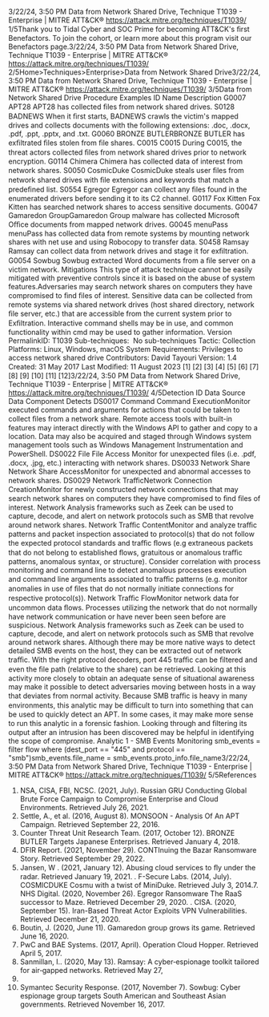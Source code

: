 3/22/24, 3:50 PM Data from Network Shared Drive, Technique T1039 - Enterprise | MITRE ATT&CK®
https://attack.mitre.org/techniques/T1039/ 1/5Thank you to Tidal Cyber and SOC Prime for becoming ATT&CK's ﬁrst Benefactors. To join the cohort, or learn more about this program visit our
Benefactors page.3/22/24, 3:50 PM Data from Network Shared Drive, Technique T1039 - Enterprise | MITRE ATT&CK®
https://attack.mitre.org/techniques/T1039/ 2/5Home>Techniques>Enterprise>Data from Network Shared Drive3/22/24, 3:50 PM Data from Network Shared Drive, Technique T1039 - Enterprise | MITRE ATT&CK®
https://attack.mitre.org/techniques/T1039/ 3/5Data from Network Shared Drive
Procedure Examples
ID Name Description
G0007 APT28 APT28 has collected ﬁles from network shared drives.
S0128 BADNEWS When it ﬁrst starts, BADNEWS crawls the victim's mapped drives and collects documents with the
following extensions: .doc, .docx, .pdf, .ppt, .pptx, and .txt.
G0060 BRONZE
BUTLERBRONZE BUTLER has exﬁltrated ﬁles stolen from ﬁle shares.
C0015 C0015 During C0015, the threat actors collected ﬁles from network shared drives prior to network encryption.
G0114 Chimera Chimera has collected data of interest from network shares.
S0050 CosmicDuke CosmicDuke steals user ﬁles from network shared drives with ﬁle extensions and keywords that match a
predeﬁned list.
S0554 Egregor Egregor can collect any ﬁles found in the enumerated drivers before sending it to its C2 channel.
G0117 Fox Kitten Fox Kitten has searched network shares to access sensitive documents.
G0047 Gamaredon
GroupGamaredon Group malware has collected Microsoft Oﬃce documents from mapped network drives.
G0045 menuPass menuPass has collected data from remote systems by mounting network shares with net use and using
Robocopy to transfer data.
S0458 Ramsay Ramsay can collect data from network drives and stage it for exﬁltration.
G0054 Sowbug Sowbug extracted Word documents from a ﬁle server on a victim network.
Mitigations
This type of attack technique cannot be easily mitigated with preventive controls since it is based on the abuse of system features.Adversaries may search network shares on computers they have compromised to ﬁnd ﬁles of interest. Sensitive data can be collected from
remote systems via shared network drives (host shared directory, network ﬁle server, etc.) that are accessible from the current system prior to
Exﬁltration. Interactive command shells may be in use, and common functionality within cmd may be used to gather information.
Version PermalinkID: T1039
Sub-techniques:  No sub-techniques
 
Tactic: Collection
 
Platforms: Linux, Windows, macOS
 
System Requirements: Privileges to access network shared drive
Contributors: David Tayouri
Version: 1.4
Created: 31 May 2017
Last Modiﬁed: 11 August 2023
[1]
[2]
[3]
[4]
[5]
[6]
[7]
[8]
[9]
[10]
[11]
[12]3/22/24, 3:50 PM Data from Network Shared Drive, Technique T1039 - Enterprise | MITRE ATT&CK®
https://attack.mitre.org/techniques/T1039/ 4/5Detection
ID Data Source Data Component Detects
DS0017 Command Command
ExecutionMonitor executed commands and arguments for actions that could be taken to collect
ﬁles from a network share. Remote access tools with built-in features may interact
directly with the Windows API to gather and copy to a location. Data may also be
acquired and staged through Windows system management tools such as Windows
Management Instrumentation and PowerShell.
DS0022 File File Access Monitor for unexpected ﬁles (i.e. .pdf, .docx, .jpg, etc.) interacting with network shares.
DS0033 Network Share Network Share
AccessMonitor for unexpected and abnormal accesses to network shares.
DS0029 Network TraﬃcNetwork
Connection
CreationMonitor for newly constructed network connections that may search network shares on
computers they have compromised to ﬁnd ﬁles of interest. Network Analysis frameworks
such as Zeek can be used to capture, decode, and alert on network protocols such as
SMB that revolve around network shares.
Network Traﬃc
ContentMonitor and analyze traﬃc patterns and packet inspection associated to protocol(s) that
do not follow the expected protocol standards and traﬃc ﬂows (e.g extraneous packets
that do not belong to established ﬂows, gratuitous or anomalous traﬃc patterns,
anomalous syntax, or structure). Consider correlation with process monitoring and
command line to detect anomalous processes execution and command line arguments
associated to traﬃc patterns (e.g. monitor anomalies in use of ﬁles that do not normally
initiate connections for respective protocol(s)).
Network Traﬃc
FlowMonitor network data for uncommon data ﬂows. Processes utilizing the network that do
not normally have network communication or have never been seen before are
suspicious. Network Analysis frameworks such as Zeek can be used to capture, decode,
and alert on network protocols such as SMB that revolve around network shares.
Although there may be more native ways to detect detailed SMB events on the host, they
can be extracted out of network traﬃc. With the right protocol decoders, port 445 traﬃc
can be ﬁltered and even the ﬁle path (relative to the share) can be retrieved.
Looking at this activity more closely to obtain an adequate sense of situational
awareness may make it possible to detect adversaries moving between hosts in a way
that deviates from normal activity. Because SMB traﬃc is heavy in many environments,
this analytic may be diﬃcult to turn into something that can be used to quickly detect an
APT. In some cases, it may make more sense to run this analytic in a forensic fashion.
Looking through and ﬁltering its output after an intrusion has been discovered may be
helpful in identifying the scope of compromise.
Analytic 1 - SMB Events Monitoring
smb\_events = filter flow where (dest\_port == "445" and protocol ==
"smb")smb\_events.file\_name = smb\_events.proto\_info.file\_name3/22/24, 3:50 PM Data from Network Shared Drive, Technique T1039 - Enterprise | MITRE ATT&CK®
https://attack.mitre.org/techniques/T1039/ 5/5References
1. NSA, CISA, FBI, NCSC. (2021, July). Russian GRU Conducting
Global Brute Force Campaign to Compromise Enterprise and
Cloud Environments. Retrieved July 26, 2021.
2. Settle, A., et al. (2016, August 8). MONSOON - Analysis Of An
APT Campaign. Retrieved September 22, 2016.
3. Counter Threat Unit Research Team. (2017, October 12).
BRONZE BUTLER Targets Japanese Enterprises. Retrieved
January 4, 2018.
4. DFIR Report. (2021, November 29). CONTInuing the Bazar
Ransomware Story. Retrieved September 29, 2022.
5. Jansen, W . (2021, January 12). Abusing cloud services to ﬂy
under the radar. Retrieved January 19, 2021.
 . F-Secure Labs. (2014, July). COSMICDUKE Cosmu with a twist
of MiniDuke. Retrieved July 3, 2014.7. NHS Digital. (2020, November 26). Egregor Ransomware The
RaaS successor to Maze. Retrieved December 29, 2020.
 . CISA. (2020, September 15). Iran-Based Threat Actor Exploits
VPN Vulnerabilities. Retrieved December 21, 2020.
9. Boutin, J. (2020, June 11). Gamaredon group grows its game.
Retrieved June 16, 2020.
10. PwC and BAE Systems. (2017, April). Operation Cloud Hopper.
Retrieved April 5, 2017.
11. Sanmillan, I.. (2020, May 13). Ramsay: A cyber‑espionage
toolkit tailored for air‑gapped networks. Retrieved May 27,
2020.
12. Symantec Security Response. (2017, November 7). Sowbug:
Cyber espionage group targets South American and Southeast
Asian governments. Retrieved November 16, 2017.